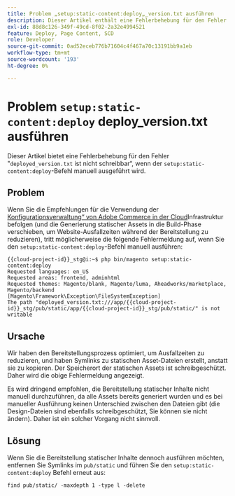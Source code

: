 ```yaml
---
title: Problem „setup:static-content:deploy„_version.txt ausführen
description: Dieser Artikel enthält eine Fehlerbehebung für den Fehler „deployed_version.txt“ ist nicht schreibbar, wenn der Befehl „setup:static-content:deploy“ manuell ausgeführt wird.
exl-id: 88d8c126-349f-49cd-8f02-2a32e4994521
feature: Deploy, Page Content, SCD
role: Developer
source-git-commit: 0ad52eceb776b71604c4f467a70c13191bb9a1eb
workflow-type: tm+mt
source-wordcount: '193'
ht-degree: 0%

---
```


# Problem `setup:static-content:deploy` deploy_version.txt ausführen

Dieser Artikel bietet eine Fehlerbehebung für den Fehler &quot;`deployed_version.txt` ist nicht schreibbar“, wenn der `setup:static-content:deploy`-Befehl manuell ausgeführt wird.

## Problem

Wenn Sie die Empfehlungen für die Verwendung der [Konfigurationsverwaltung“ von Adobe Commerce in der Cloud](/help/how-to/general/magento-cloud-reduce-deployment-downtime-with-configuration-management.md)Infrastruktur befolgen (und die Generierung statischer Assets in die Build-Phase verschieben, um Website-Ausfallzeiten während der Bereitstellung zu reduzieren), tritt möglicherweise die folgende Fehlermeldung auf, wenn Sie den `setup:static-content:deploy`-Befehl manuell ausführen:

```
{{cloud-project-id}}_stg@i:~$ php bin/magento setup:static-content:deploy
Requested languages: en_US
Requested areas: frontend, adminhtml
Requested themes: Magento/blank, Magento/luma, Aheadworks/marketplace, Magento/backend
[Magento\Framework\Exception\FileSystemException]
The path "deployed_version.txt:///app/{{cloud-project-id}}_stg/pub/static/app/{{cloud-project-id}}_stg/pub/static/" is not writable
```

## Ursache

Wir haben den Bereitstellungsprozess optimiert, um Ausfallzeiten zu reduzieren, und haben Symlinks zu statischen Asset-Dateien erstellt, anstatt sie zu kopieren. Der Speicherort der statischen Assets ist schreibgeschützt. Daher wird die obige Fehlermeldung angezeigt.

Es wird dringend empfohlen, die Bereitstellung statischer Inhalte nicht manuell durchzuführen, da alle Assets bereits generiert wurden und es bei manueller Ausführung keinen Unterschied zwischen den Dateien gibt (die Design-Dateien sind ebenfalls schreibgeschützt, Sie können sie nicht ändern). Daher ist ein solcher Vorgang nicht sinnvoll.

## Lösung

Wenn Sie die Bereitstellung statischer Inhalte dennoch ausführen möchten, entfernen Sie Symlinks im `pub/static` und führen Sie den `setup:static-content:deploy` Befehl erneut aus:

```
find pub/static/ -maxdepth 1 -type l -delete
```
